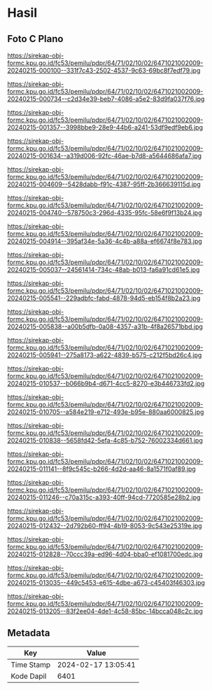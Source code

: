 # Hasil

## Foto C Plano

https://sirekap-obj-formc.kpu.go.id/fc53/pemilu/pdpr/64/71/02/10/02/6471021002009-20240215-000100--331f7c43-2502-4537-9c63-69bc8f7edf79.jpg

https://sirekap-obj-formc.kpu.go.id/fc53/pemilu/pdpr/64/71/02/10/02/6471021002009-20240215-000734--c2d34e39-beb7-4086-a5e2-83d9fa037f76.jpg

https://sirekap-obj-formc.kpu.go.id/fc53/pemilu/pdpr/64/71/02/10/02/6471021002009-20240215-001357--3998bbe9-28e9-44b6-a241-53df9edf9eb6.jpg

https://sirekap-obj-formc.kpu.go.id/fc53/pemilu/pdpr/64/71/02/10/02/6471021002009-20240215-001634--a319d006-92fc-46ae-b7d8-a5644686afa7.jpg

https://sirekap-obj-formc.kpu.go.id/fc53/pemilu/pdpr/64/71/02/10/02/6471021002009-20240215-004609--5428dabb-f91c-4387-95ff-2b366639115d.jpg

https://sirekap-obj-formc.kpu.go.id/fc53/pemilu/pdpr/64/71/02/10/02/6471021002009-20240215-004740--578750c3-296d-4335-95fc-58e6f9f13b24.jpg

https://sirekap-obj-formc.kpu.go.id/fc53/pemilu/pdpr/64/71/02/10/02/6471021002009-20240215-004914--395af34e-5a36-4c4b-a88a-ef6674f8e783.jpg

https://sirekap-obj-formc.kpu.go.id/fc53/pemilu/pdpr/64/71/02/10/02/6471021002009-20240215-005037--24561414-734c-48ab-b013-fa6a91cd61e5.jpg

https://sirekap-obj-formc.kpu.go.id/fc53/pemilu/pdpr/64/71/02/10/02/6471021002009-20240215-005541--229adbfc-fabd-4878-94d5-eb154f8b2a23.jpg

https://sirekap-obj-formc.kpu.go.id/fc53/pemilu/pdpr/64/71/02/10/02/6471021002009-20240215-005838--a00b5dfb-0a08-4357-a31b-4f8a26571bbd.jpg

https://sirekap-obj-formc.kpu.go.id/fc53/pemilu/pdpr/64/71/02/10/02/6471021002009-20240215-005941--275a8173-a622-4839-b575-c212f5bd26c4.jpg

https://sirekap-obj-formc.kpu.go.id/fc53/pemilu/pdpr/64/71/02/10/02/6471021002009-20240215-010537--b066b9b4-d671-4cc5-8270-e3b446733fd2.jpg

https://sirekap-obj-formc.kpu.go.id/fc53/pemilu/pdpr/64/71/02/10/02/6471021002009-20240215-010705--a584e219-e712-493e-b95e-880aa6000825.jpg

https://sirekap-obj-formc.kpu.go.id/fc53/pemilu/pdpr/64/71/02/10/02/6471021002009-20240215-010838--5658fd42-5efa-4c85-b752-76002334d661.jpg

https://sirekap-obj-formc.kpu.go.id/fc53/pemilu/pdpr/64/71/02/10/02/6471021002009-20240215-011141--8f9c545c-b266-4d2d-aa46-8a1571f0af89.jpg

https://sirekap-obj-formc.kpu.go.id/fc53/pemilu/pdpr/64/71/02/10/02/6471021002009-20240215-011246--c70a315c-a393-40ff-94cd-7720585e28b2.jpg

https://sirekap-obj-formc.kpu.go.id/fc53/pemilu/pdpr/64/71/02/10/02/6471021002009-20240215-012432--2d792b60-ff94-4b19-8053-9c543e25319e.jpg

https://sirekap-obj-formc.kpu.go.id/fc53/pemilu/pdpr/64/71/02/10/02/6471021002009-20240215-012828--70ccc39a-ed96-4d04-bba0-ef1081700edc.jpg

https://sirekap-obj-formc.kpu.go.id/fc53/pemilu/pdpr/64/71/02/10/02/6471021002009-20240215-013035--449c5453-e615-4dbe-a673-c45403f46303.jpg

https://sirekap-obj-formc.kpu.go.id/fc53/pemilu/pdpr/64/71/02/10/02/6471021002009-20240215-013205--83f2ee04-4de1-4c58-85bc-14bcca048c2c.jpg


## Metadata

| Key        | Value               |
| ---------- | ------------------- |
| Time Stamp | 2024-02-17 13:05:41 |
| Kode Dapil | 6401                |



